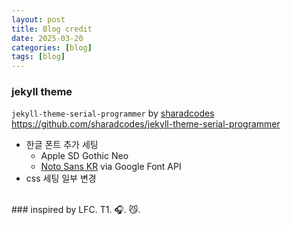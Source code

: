 ```yaml
---
layout: post
title: Blog credit
date: 2025-03-20
categories: [blog]
tags: [blog]
---
```


### jekyll theme
`jekyll-theme-serial-programmer` by [sharadcodes](https://github.com/sharadcodes)
https://github.com/sharadcodes/jekyll-theme-serial-programmer

- 한글 폰트 추가 세팅
    - Apple SD Gothic Neo
    - [Noto Sans KR](https://fonts.google.com/specimen/Nanum+Gothic+Coding) via Google Font API
- css 세팅 일부 변경



<br>
### inspired by 
LFC. T1. 🎧. 😼. <!-- 411b -->   